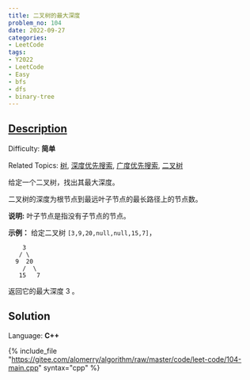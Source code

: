 ```yaml
---
title: 二叉树的最大深度
problem_no: 104
date: 2022-09-27
categories:
- LeetCode
tags:
- Y2022
- LeetCode
- Easy
- bfs
- dfs
- binary-tree
---
```


## [Description](https://leetcode.cn/problems/maximum-depth-of-binary-tree/)

Difficulty: **简单**

Related Topics: [树](https://leetcode.cn/tag/tree/), [深度优先搜索](https://leetcode.cn/tag/depth-first-search/), [广度优先搜索](https://leetcode.cn/tag/breadth-first-search/), [二叉树](https://leetcode.cn/tag/binary-tree/)


给定一个二叉树，找出其最大深度。

二叉树的深度为根节点到最远叶子节点的最长路径上的节点数。

**说明:** 叶子节点是指没有子节点的节点。

**示例：**
给定二叉树 `[3,9,20,null,null,15,7]`，

```
    3
   / \
  9  20
    /  \
   15   7
```

返回它的最大深度 3 。


## Solution

Language: **C++**

{% include_file "https://gitee.com/alomerry/algorithm/raw/master/code/leet-code/104-main.cpp" syntax="cpp" %}
